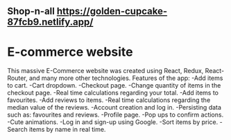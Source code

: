 ## Shop-n-all https://golden-cupcake-87fcb9.netlify.app/
# E-commerce website

This massive E-Commerce website was created using React, Redux, React-Router, and many more other technologies.
Features of the app:
-Add items to cart.
-Cart dropdown.
-Checkout page.
-Change quantity of items in the checkout page.
-Real time calculations regarding your total.
-Add items to favourites.
-Add reviews to items.
-Real time calculations regarding the median value of the reviews.
-Account creation and log in.
-Persisting data such as: favourites and reviews.
-Profile page.
-Pop ups to confirm actions.
-Cute animations.
-Log in and sign-up using Google.
-Sort items by price.
-Search items by name in real time.
